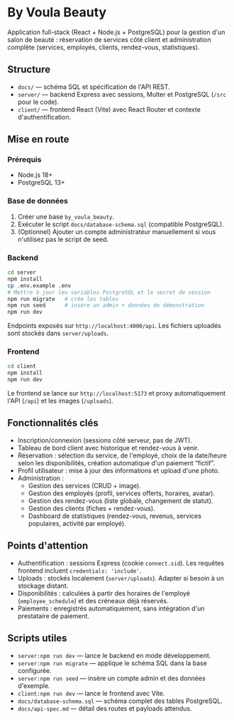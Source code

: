 # By Voula Beauty

Application full-stack (React + Node.js + PostgreSQL) pour la gestion d&apos;un salon de beauté : réservation de services côté client et administration complète (services, employés, clients, rendez-vous, statistiques).

## Structure

- `docs/` — schéma SQL et spécification de l&apos;API REST.
- `server/` — backend Express avec sessions, Multer et PostgreSQL (`/src` pour le code).
- `client/` — frontend React (Vite) avec React Router et contexte d&apos;authentification.

## Mise en route

### Prérequis

- Node.js 18+
- PostgreSQL 13+

### Base de données

1. Créer une base `by_voula_beauty`.
2. Exécuter le script `docs/database-schema.sql` (compatible PostgreSQL).
3. (Optionnel) Ajouter un compte administrateur manuellement si vous n'utilisez pas le script de seed.

### Backend

```bash
cd server
npm install
cp .env.example .env
# Mettre à jour les variables PostgreSQL et le secret de session
npm run migrate   # crée les tables
npm run seed      # insère un admin + données de démonstration
npm run dev
```

Endpoints exposés sur `http://localhost:4000/api`. Les fichiers uploadés sont stockés dans `server/uploads`.

### Frontend

```bash
cd client
npm install
npm run dev
```

Le frontend se lance sur `http://localhost:5173` et proxy automatiquement l&apos;API (`/api`) et les images (`/uploads`).

## Fonctionnalités clés

- Inscription/connexion (sessions côté serveur, pas de JWT).
- Tableau de bord client avec historique et rendez-vous à venir.
- Réservation : sélection du service, de l&apos;employé, choix de la date/heure selon les disponibilités, création automatique d&apos;un paiement &ldquo;fictif&rdquo;.
- Profil utilisateur : mise à jour des informations et upload d&apos;une photo.
- Administration :
  - Gestion des services (CRUD + image).
  - Gestion des employés (profil, services offerts, horaires, avatar).
  - Gestion des rendez-vous (liste globale, changement de statut).
  - Gestion des clients (fiches + rendez-vous).
  - Dashboard de statistiques (rendez-vous, revenus, services populaires, activité par employé).

## Points d&apos;attention

- Authentification : sessions Express (cookie `connect.sid`). Les requêtes frontend incluent `credentials: 'include'`.
- Uploads : stockés localement (`server/uploads`). Adapter si besoin à un stockage distant.
- Disponibilités : calculées à partir des horaires de l&apos;employé (`employee_schedule`) et des créneaux déjà réservés.
- Paiements : enregistrés automatiquement, sans intégration d&apos;un prestataire de paiement.

## Scripts utiles

- `server:npm run dev` — lance le backend en mode développement.
- `server:npm run migrate` — applique le schéma SQL dans la base configurée.
- `server:npm run seed` — insère un compte admin et des données d'exemple.
- `client:npm run dev` — lance le frontend avec Vite.
- `docs/database-schema.sql` — schéma complet des tables PostgreSQL.
- `docs/api-spec.md` — détail des routes et payloads attendus.
